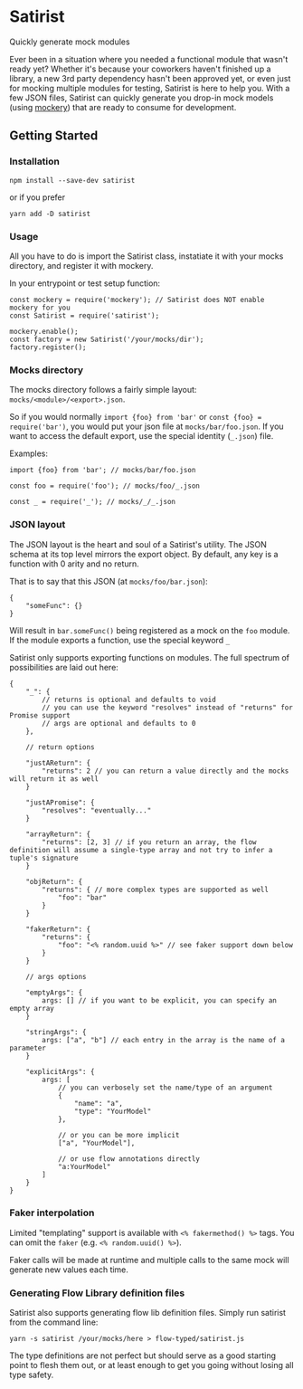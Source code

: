 # Satirist
Quickly generate mock modules

Ever been in a situation where you needed a functional module that wasn't ready yet?  Whether it's because your coworkers haven't finished up a library, a new 3rd party dependency hasn't been approved yet, or even just for mocking multiple modules for testing, Satirist is here to help you.  With a few JSON files, Satirist can quickly generate you drop-in mock models (using [mockery](https://github.com/mfncooper/mockery)) that are ready to consume for development.  

##  Getting Started

### Installation

    npm install --save-dev satirist
    
or if you prefer

    yarn add -D satirist 
    
### Usage

All you have to do is import the Satirist class, instatiate it with your mocks directory, and register it with mockery.  

In your entrypoint or test setup function:

    const mockery = require('mockery'); // Satirist does NOT enable mockery for you
    const Satirist = require('satirist');
    
    mockery.enable();
    const factory = new Satirist('/your/mocks/dir');
    factory.register();
    
### Mocks directory

The mocks directory follows a fairly simple layout: `mocks/<module>/<export>.json`.

So if you would normally `import {foo} from 'bar'` or `const {foo} = require('bar')`, you would put your json file at `mocks/bar/foo.json`.  If you want to access the default export, use the special identity (`_.json`) file.

Examples:
    
    import {foo} from 'bar'; // mocks/bar/foo.json
    
    const foo = require('foo'); // mocks/foo/_.json
    
    const _ = require('_'); // mocks/_/_.json
    
### JSON layout

The JSON layout is the heart and soul of a Satirist's utility.  The JSON schema at its top level mirrors the export object.  By default, any key is a function with 0 arity and no return.

That is to say that this JSON (at `mocks/foo/bar.json`): 

    {
        "someFunc": {} 
    }
     
Will result in `bar.someFunc()` being registered as a mock on the `foo` module.  If the module exports a function, use the special keyword `_`

Satirist only supports exporting functions on modules.  The full spectrum of possibilities are laid out here:


    {
        "_": {
            // returns is optional and defaults to void
            // you can use the keyword "resolves" instead of "returns" for Promise support
            // args are optional and defaults to 0
        },
       
        // return options
         
        "justAReturn": {
            "returns": 2 // you can return a value directly and the mocks will return it as well
        }
        
        "justAPromise": {
            "resolves": "eventually..."
        }
    
        "arrayReturn": {
            "returns": [2, 3] // if you return an array, the flow definition will assume a single-type array and not try to infer a tuple's signature
        }
       
        "objReturn": {
            "returns": { // more complex types are supported as well
                "foo": "bar"
            }
        }
        
        "fakerReturn": {
            "returns": {
                "foo": "<% random.uuid %>" // see faker support down below
            }
        }
       
        // args options
        
        "emptyArgs": {
            args: [] // if you want to be explicit, you can specify an empty array
        }
        
        "stringArgs": {
            args: ["a", "b"] // each entry in the array is the name of a parameter
        }
        
        "explicitArgs": {
            args: [
                // you can verbosely set the name/type of an argument
                {
                    "name": "a",
                    "type": "YourModel"
                },
                
                // or you can be more implicit
                ["a", "YourModel"],
                
                // or use flow annotations directly
                "a:YourModel"
            ]
        }
    }

### Faker interpolation

Limited "templating" support is available with `<% fakermethod() %>` tags.  You can omit the `faker` (e.g. `<% random.uuid() %>`).

Faker calls will be made at runtime and multiple calls to the same mock will generate new values each time.
### Generating Flow Library definition files

Satirist also supports generating flow lib definition files.  Simply run satirist from the command line:

    yarn -s satirist /your/mocks/here > flow-typed/satirist.js

The type definitions are not perfect but should serve as a good starting point to flesh them out, or at least enough to get you going without losing all type safety.

